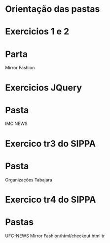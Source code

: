 # Orientação das pastas

# Exercicios 1 e 2
# Parta 
Mirror Fashion

# Exercicios JQuery 
# Pasta
IMC
NEWS

# Exercico tr3 do SIPPA
# Pasta
Organizações Tabajara

# Exercico tr4 do SIPPA
# Pastas 
UFC-NEWS
Mirror Fashion/html/checkout.html
tr